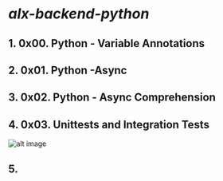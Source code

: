 # ***alx-backend-python***
## 1. 0x00. Python - Variable Annotations
## 2. 0x01. Python -Async
## 3. 0x02. Python - Async Comprehension
## 4. 0x03. Unittests and Integration Tests
![alt image](https://s3.amazonaws.com/alx-intranet.hbtn.io/uploads/medias/2020/1/f088970b450e82c881ea.gif?X-Amz-Algorithm=AWS4-HMAC-SHA256&amp;X-Amz-Credential=AKIARDDGGGOUSBVO6H7D%2F20230727%2Fus-east-1%2Fs3%2Faws4_request&amp;X-Amz-Date=20230727T081217Z&amp;X-Amz-Expires=86400&amp;X-Amz-SignedHeaders=host&amp;X-Amz-Signature=588b186f937857f0c19798f4625a4c2d0bdcbe51b487b96005254be0b59b6fe1)
## 5. 